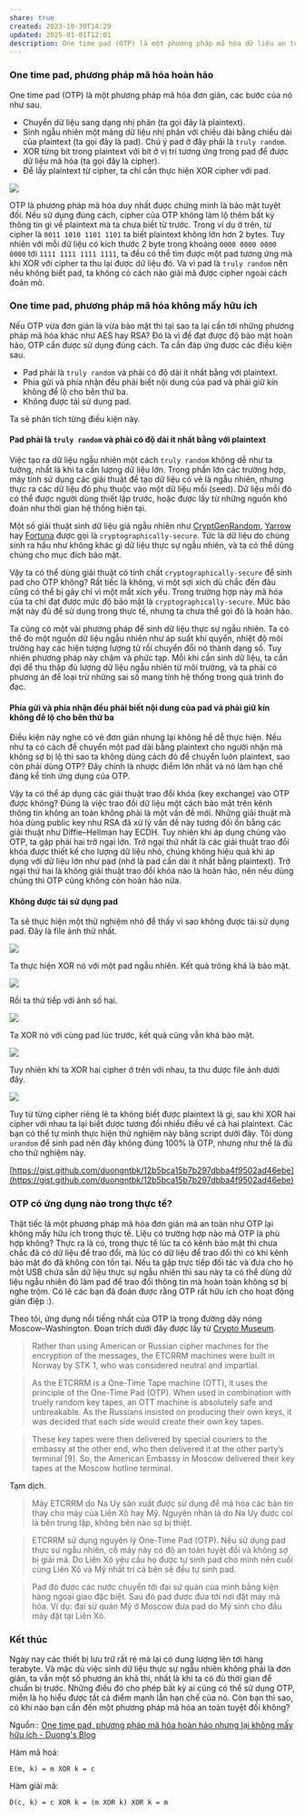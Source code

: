 ```yaml
---
share: true
created: 2023-10-30T14:29
updated: 2025-01-01T12:01
description: One time pad (OTP) là một phương pháp mã hóa dữ liệu an toàn tuyệt đối. Tuy nhiên nó lại không mấy hữu ích trong thực tế. Nguyên nhân do đâu?
---
```

### One time pad, phương pháp mã hóa hoàn hảo

One time pad (OTP) là một phương pháp mã hóa đơn giản, các bước của nó như sau.

- Chuyển dữ liệu sang dạng nhị phân (ta gọi đây là plaintext).
- Sinh ngẫu nhiên một mảng dữ liệu nhị phân với chiều dài bằng chiều dài của plaintext (ta gọi đây là pad). Chú ý pad ở đây phải là `truly random`.
- XOR từng bit trong plaintext với bit ở vị trí tương ứng trong pad để được dữ liệu mã hóa (ta gọi đây là cipher).
- Để lấy plaintext từ cipher, ta chỉ cần thực hiện XOR cipher với pad.

![](https://duongnt.com/wp-content/uploads/2021/06/otp_overview_example.png)

OTP là phương pháp mã hóa duy nhất được chứng minh là bảo mật tuyệt đối. Nếu sử dụng đúng cách, cipher của OTP không làm lộ thêm bất kỳ thông tin gì về plaintext mà ta chưa biết từ trước. Trong ví dụ ở trên, từ cipher là `0011 1010 1101 1101` ta biết plaintext không lớn hơn 2 bytes. Tuy nhiên với mỗi dữ liệu có kích thước 2 byte trong khoảng `0000 0000 0000 0000` tới `1111 1111 1111 1111`, ta đều có thể tìm được một pad tương ứng mà khi XOR với cipher ta thu lại được dữ liệu đó. Và vì pad là `truly random` nên nếu không biết pad, ta không có cách nào giải mã được cipher ngoài cách đoán mò.

### One time pad, phương pháp mã hóa không mấy hữu ích

Nếu OTP vừa đơn giản là vừa bảo mật thì tại sao ta lại cần tới những phương pháp mã hóa khác như AES hay RSA? Đó là vì để đạt được độ bảo mật hoàn hảo, OTP cần được sử dụng đúng cách. Ta cần đáp ứng được các điều kiện sau.

- Pad phải là `truly random` và phải có độ dài ít nhất bằng với plaintext.
- Phía gửi và phía nhận đều phải biết nội dung của pad và phải giữ kín không để lộ cho bên thứ ba.
- Không được tái sử dụng pad.

Ta sẽ phân tích từng điều kiện này.

#### Pad phải là `truly random` và phải có độ dài ít nhất bằng với plaintext

Việc tạo ra dữ liệu ngẫu nhiên một cách `truly random` không dễ như ta tưởng, nhất là khi ta cần lượng dữ liệu lớn. Trong phần lớn các trường hợp, máy tính sử dụng các giải thuật để tạo dữ liệu có vẻ là ngẫu nhiên, nhưng thực ra các dữ liệu đó phụ thuộc vào một dữ liệu mồi (seed). Dữ liệu mồi đó có thể được người dùng thiết lập trước, hoặc được lấy từ những nguồn khó đoán như thời gian hệ thống hiện tại.

Một số giải thuật sinh dữ liệu giả ngẫu nhiên như [CryptGenRandom](https://en.wikipedia.org/wiki/CryptGenRandom), [Yarrow](https://en.wikipedia.org/wiki/Yarrow_algorithm) hay [Fortuna](https://en.wikipedia.org/wiki/Fortuna_\(PRNG\)) được gọi là `cryptographically-secure`. Tức là dữ liệu do chúng sinh ra hầu như không khác gì dữ liệu thực sự ngẫu nhiên, và ta có thể dùng chúng cho mục đích bảo mật.

Vậy ta có thể dùng giải thuật có tính chất `cryptographically-secure` để sinh pad cho OTP không? Rất tiếc là không, vì một sợi xích dù chắc đến đâu cũng có thể bị gãy chỉ vì một mắt xích yếu. Trong trường hợp này mã hóa của ta chỉ đạt được mức độ bảo mật là `cryptographically-secure`. Mức bảo mật này đủ để sử dụng trong thực tế, nhưng ta chưa thể gọi đó là hoàn hảo.

Ta cũng có một vài phương pháp để sinh dữ liệu thực sự ngẫu nhiên. Ta có thể đo một nguồn dữ liệu ngẫu nhiên như áp suất khí quyển, nhiệt độ môi trường hay các hiện tượng lượng tử rồi chuyển đổi nó thành dạng số. Tuy nhiên phương pháp này chậm và phức tạp. Mỗi khi cần sinh dữ liệu, ta cần đợi để thu thập đủ lượng dữ liệu ngẫu nhiên từ môi trường, và ta phải có phương án để loại trừ những sai số mang tính hệ thống trong quá trình đo đạc.

#### Phía gửi và phía nhận đều phải biết nội dung của pad và phải giữ kín không để lộ cho bên thứ ba

Điều kiện này nghe có vẻ đơn giản nhưng lại không hề dễ thực hiện. Nếu như ta có cách để chuyển một pad dài bằng plaintext cho người nhận mà không sợ bị lộ thì sao ta không dùng cách đó để chuyển luôn plaintext, sao còn phải dùng OTP? Đây chính là nhược điểm lớn nhất và nó làm hạn chế đáng kể tính ứng dụng của OTP.

Vậy ta có thể áp dụng các giải thuật trao đổi khóa (key exchange) vào OTP được không? Đúng là việc trao đổi dữ liệu một cách bảo mật trên kênh thông tin không an toàn không phải là một vấn đề mới. Những giải thuật mã hóa dùng public key như RSA đã xử lý vấn đề này tương đối ổn bằng các giải thuật như Diffie–Hellman hay ECDH. Tuy nhiên khi áp dụng chúng vào OTP, ta gặp phải hai trở ngại lớn. Trở ngại thứ nhất là các giải thuật trao đổi khóa được thiết kế cho lượng dữ liệu nhỏ, chúng không hiệu quả khi áp dụng với dữ liệu lớn như pad (nhớ là pad cần dài ít nhất bằng plaintext). Trở ngại thứ hai là không giải thuật trao đổi khóa nào là hoàn hảo, nên nếu dùng chúng thì OTP cũng không còn hoàn hảo nữa.

#### Không được tái sử dụng pad

Ta sẽ thực hiện một thử nghiệm nhỏ để thấy vì sao không được tái sử dụng pad. Đây là file ảnh thứ nhất.

![](https://duongnt.com/wp-content/uploads/2021/06/otp_overview_csharp.bmp)

Ta thực hiện XOR nó với một pad ngẫu nhiên. Kết quả trông khá là bảo mật.

![](https://duongnt.com/wp-content/uploads/2021/06/otp_overview_csharp_encrypted.bmp)

Rồi ta thử tiếp với ảnh số hai.

![](https://duongnt.com/wp-content/uploads/2021/06/otp_overview_java.bmp)

Ta XOR nó với cùng pad lúc trước, kết quả cũng vẫn khá bảo mật.

![](https://duongnt.com/wp-content/uploads/2021/06/otp_overview_java_encrypted.bmp)

Tuy nhiên khi ta XOR hai cipher ở trên với nhau, ta thu được file ảnh dưới đây.

![](https://duongnt.com/wp-content/uploads/2021/06/otp_overview_mix_encrypted.bmp)

Tuy từ từng cipher riêng lẻ ta không biết được plaintext là gì, sau khi XOR hai cipher với nhau ta lại biết được tương đối nhiều điều về cả hai plaintext. Các bạn có thể tự mình thực hiện thử nghiệm này bằng script dưới đây. Tôi dùng `urandom` để sinh pad nên đây không đúng 100% là OTP, nhưng như thế là đủ cho thử nghiệm này.

[https://gist.github.com/duongntbk/12b5bca15b7b297dbba4f9502ad46ebe](https://gist.github.com/duongntbk/12b5bca15b7b297dbba4f9502ad46ebe)

### OTP có ứng dụng nào trong thực tế?

Thật tiếc là một phương pháp mã hóa đơn giản mà an toàn như OTP lại không mấy hữu ích trong thực tế. Liệu có trường hợp nào mà OTP là phù hợp không? Thực ra là có, trong thực tế lúc ta có kênh bảo mật thì chưa chắc đã có dữ liệu để trao đổi, mà lúc có dữ liệu để trao đổi thì có khi kênh bảo mật đó đã không còn tồn tại. Nếu ta gặp trực tiếp đối tác và đưa cho họ một USB chứa sẵn dữ liệu thực sự ngẫu nhiên thì sau này ta có thể dùng dữ liệu ngẫu nhiên đó làm pad để trao đổi thông tin mà hoàn toàn không sợ bị nghe trộm. Có lẽ các bạn đã đoán được rằng OTP rất hữu ích cho hoạt động gián điệp :).

Theo tôi, ứng dụng nổi tiếng nhất của OTP là trong đường dây nóng Moscow–Washington. Đoạn trích dưới đây được lấy từ [Crypto Museum](https://www.cryptomuseum.com/crypto/hotline/index.htm).

> Rather than using American or Russian cipher machines for the encryption of the messages, the ETCRRM machines were built in Norway by STK 1, who was considered neutral and impartial.

> As the ETCRRM is a One-Time Tape machine (OTT), it uses the principle of the One-Time Pad (OTP). When used in combination with truely random key tapes, an OTT machine is absolutely safe and unbreakable. As the Russians insisted on producing their own keys, it was decided that each side would create their own key tapes.

> These key tapes were then delivered by special couriers to the embassy at the other end, who then delivered it at the other party’s terminal \[9\]. So, the American Embassy in Moscow delivered their key tapes at the Moscow hotline terminal.

Tạm dịch.

> Máy ETCRRM do Na Uy sản xuất được sử dụng để mã hóa các bản tin thay cho máy của Liên Xô hay Mỹ. Nguyên nhân là do Na Uy được coi là bên trung lập, không bên nào sợ bị thiệt.

> ETCRRM sử dụng nguyên lý One-Time Pad (OTP). Nếu sử dụng pad thực sự ngẫu nhiên, cỗ máy này có độ an toàn tuyệt đối và không sợ bị giải mã. Do Liên Xô yêu cầu họ được tự sinh pad cho mình nên cuối cùng Liên Xô và Mỹ nhất trí cả bên sẽ đều tự sinh pad.

> Pad đó được các nước chuyển tới đại sứ quán của mình bằng kiện hàng ngoại giao đặc biệt. Sau đó pad được đưa tới nơi đặt máy mã hóa. Ví dụ: đại sứ quán Mỹ ở Moscow đưa pad do Mỹ sinh cho đầu máy đặt tại Liên Xô.

### Kết thúc

Ngày nay các thiết bị lưu trữ rất rẻ mà lại có dung lượng lên tới hàng terabyte. Và mặc dù việc sinh dữ liệu thực sự ngẫu nhiên không phải là đơn giản, ta vẫn một số phương án khả thi, nhất là khi ta có đủ thời gian để chuẩn bị trước. Những điều đó cho phép bất kỳ ai cũng có thể sử dụng OTP, miễn là họ hiểu được tất cả điểm mạnh lẫn hạn chế của nó. Còn bạn thì sao, có khi nào bạn cần đến một phương pháp mã hóa an toàn tuyệt đối không?

Nguồn:: [One time pad, phương pháp mã hóa hoàn hảo nhưng lại không mấy hữu ích - Duong's Blog](https://duongnt.com/one-time-pad-vie/)

Hàm mã hoá:
```
E(m, k) = m XOR k = c
```
Hàm giải mã:
```
D(c, k) = c XOR k = (m XOR k) XOR k = m
```